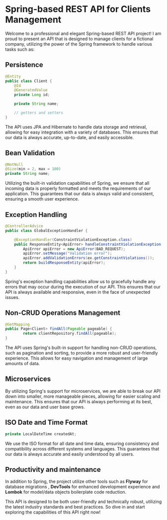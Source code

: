 # Spring-based REST API for Clients Management

Welcome to a professional and elegant Spring-based REST API project! I am proud to present an API that is designed to manage clients for a fictional company, utilizing the power of the Spring framework to handle various tasks such as:

## Persistence
```java
@Entity
public class Client {
    @Id
    @GeneratedValue
    private Long id;

    private String name;

    // getters and setters
}
```

The API uses JPA and Hibernate to handle data storage and retrieval, allowing for easy integration with a variety of databases. This ensures that our data is always accurate, up-to-date, and easily accessible.

## Bean Validation

```java
@NotNull
@Size(min = 2, max = 100)
private String name;
```

Utilizing the built-in validation capabilities of Spring, we ensure that all incoming data is properly formatted and meets the requirements of our application. This guarantees that our data is always valid and consistent, ensuring a smooth user experience.

## Exception Handling
```java
@ControllerAdvice
public class GlobalExceptionHandler {

    @ExceptionHandler(ConstraintViolationException.class)
    public ResponseEntity<ApiError> handleConstraintViolationException(ConstraintViolationException ex) {
        ApiError apiError = new ApiError(BAD_REQUEST);
        apiError.setMessage("Validation error");
        apiError.addValidationErrors(ex.getConstraintViolations());
        return buildResponseEntity(apiError);
    }
}
```

Spring's exception handling capabilities allow us to gracefully handle any errors that may occur during the execution of our API. This ensures that our API is always available and responsive, even in the face of unexpected issues.

## Non-CRUD Operations Management
```java
@GetMapping
public Page<Client> findAll(Pageable pageable) {
        return clientRepository.findAll(pageable);
}
```

The API uses Spring's built-in support for handling non-CRUD operations, such as pagination and sorting, to provide a more robust and user-friendly experience. This allows for easy navigation and management of large amounts of data.

## Microservices
By utilizing Spring's support for microservices, we are able to break our API down into smaller, more manageable pieces, allowing for easier scaling and maintenance. This ensures that our API is always performing at its best, even as our data and user base grows.

## ISO Date and Time Format
```java
private LocalDateTime createdAt;
```

We use the ISO format for all date and time data, ensuring consistency and compatibility across different systems and languages. This guarantees that our data is always accurate and easily understood by all users.

## Productivity and maintenance
In addition to Spring, the project utilize other tools such as **Flyway** for database migrations , **DevTools** for enhanced development experience and **Lombok** for model/data objects boilerplate code reduction. 

This API is designed to be both user-friendly and technically robust, utilizing the latest industry standards and best practices. So dive in and start exploring the capabilities of this API right now!
